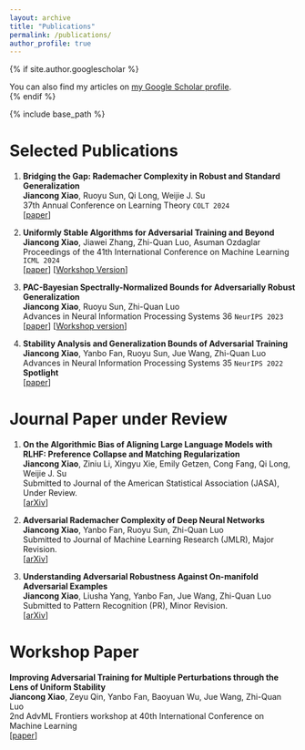```yaml
---
layout: archive
title: "Publications"
permalink: /publications/
author_profile: true
---
```


{% if site.author.googlescholar %}
  <div class="wordwrap">You can also find my articles on <a href="{{site.author.googlescholar}}">my Google Scholar profile</a>.</div>
{% endif %}

{% include base_path %}

Selected Publications
======
1. **Bridging the Gap: Rademacher Complexity in Robust and Standard Generalization**  
   **Jiancong Xiao**, Ruoyu Sun, Qi Long, Weijie J. Su  
   37th Annual Conference on Learning Theory ``COLT 2024``  
   [[paper](https://arxiv.org/abs/2406.05372)]
   
1. **Uniformly Stable Algorithms for Adversarial Training and Beyond**  
   **Jiancong Xiao**, Jiawei Zhang, Zhi-Quan Luo, Asuman Ozdaglar  
   Proceedings of the 41th International Conference on Machine Learning ``ICML 2024``  
   [[paper](https://arxiv.org/abs/2405.01817)] [[Workshop Version](https://openreview.net/forum?id=4rksWKdGovR)]  
   
1. **PAC-Bayesian Spectrally-Normalized Bounds for Adversarially Robust Generalization**  
   **Jiancong Xiao**, Ruoyu Sun, Zhi-Quan Luo  
   Advances in Neural Information Processing Systems 36 ``NeurIPS 2023``  
   [[paper](https://proceedings.neurips.cc/paper_files/paper/2023/hash/720991812855c99df50bc8b36966cd81-Abstract-Conference.html)] [[Workshop version](https://openreview.net/pdf?id=CG0oM1LmbP)]  
   
1. **Stability Analysis and Generalization Bounds of Adversarial Training**  
   **Jiancong Xiao**, Yanbo Fan, Ruoyu Sun, Jue Wang, Zhi-Quan Luo  
   Advances in Neural Information Processing Systems 35 ``NeurIPS 2022`` **Spotlight**  
   [[paper](https://proceedings.neurips.cc/paper_files/paper/2022/hash/637de5e2a7a77f741b0b84bd61c83125-Abstract-Conference.html)]  

Journal Paper under Review
======
1. **On the Algorithmic Bias of Aligning Large Language Models with RLHF: Preference Collapse and Matching Regularization**  
   **Jiancong Xiao**, Ziniu Li, Xingyu Xie, Emily Getzen, Cong Fang, Qi Long, Weijie J. Su  
   Submitted to Journal of the American Statistical Association (JASA), Under Review.  
   [[arXiv](https://arxiv.org/abs/2405.16455)]  

1. **Adversarial Rademacher Complexity of Deep Neural Networks**  
   **Jiancong Xiao**, Yanbo Fan, Ruoyu Sun, Zhi-Quan Luo  
   Submitted to Journal of Machine Learning Research (JMLR), Major Revision.  
   [[arXiv](https://arxiv.org/abs/2211.14966)]  

1. **Understanding Adversarial Robustness Against On-manifold Adversarial Examples**  
   **Jiancong Xiao**, Liusha Yang, Yanbo Fan, Jue Wang, Zhi-Quan Luo  
   Submitted to Pattern Recognition (PR), Minor Revision.  
   [[arXiv](https://arxiv.org/abs/2210.00430)]  
   
Workshop Paper 
======
**Improving Adversarial Training for Multiple Perturbations through the Lens of Uniform Stability**  
**Jiancong Xiao**, Zeyu Qin, Yanbo Fan, Baoyuan Wu, Jue Wang, Zhi-Quan Luo  
2nd AdvML Frontiers workshop at 40th International Conference on Machine Learning  
[[paper](https://openreview.net/pdf?id=qvALKz8BUV)]  

